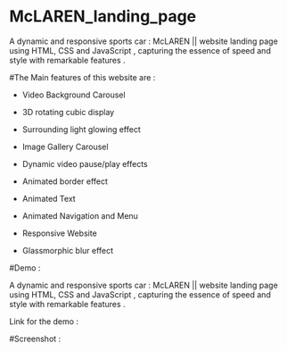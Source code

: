 # McLAREN_landing_page
 A dynamic and responsive sports car : McLAREN || website landing page using HTML, CSS and JavaScript , capturing the essence of speed and style with remarkable features .

#The Main features of this website are :

* Video Background Carousel
  
* 3D rotating cubic display
 
* Surrounding light glowing effect
  
* Image Gallery Carousel
  
* Dynamic video pause/play effects
 
* Animated border effect
  
* Animated Text
  
* Animated Navigation and Menu
 
* Responsive Website
 
* Glassmorphic blur effect

#Demo :

A dynamic and responsive sports car : McLAREN || website landing page using HTML, CSS and JavaScript , capturing the essence of speed and style with remarkable features .

Link for the demo :

#Screenshot :


